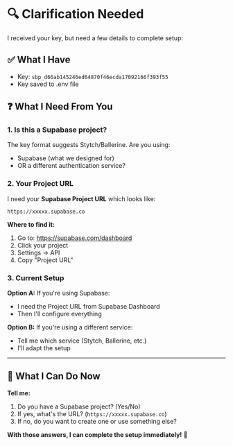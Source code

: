 # 🔍 Clarification Needed

I received your key, but need a few details to complete setup:

## ✅ What I Have

- Key: `sbp_d66ab145246ed64870f46ecda17092166f393f55`
- Key saved to .env file

## ❓ What I Need From You

### **1. Is this a Supabase project?**

The key format suggests Stytch/Ballerine. Are you using:
- Supabase (what we designed for) 
- OR a different authentication service?

### **2. Your Project URL**

I need your **Supabase Project URL** which looks like:
```
https://xxxxx.supabase.co
```

**Where to find it:**
1. Go to: https://supabase.com/dashboard
2. Click your project
3. Settings → API
4. Copy "Project URL"

### **3. Current Setup**

**Option A:** If you're using Supabase:
- I need the Project URL from Supabase Dashboard
- Then I'll configure everything

**Option B:** If you're using a different service:
- Tell me which service (Stytch, Ballerine, etc.)
- I'll adapt the setup

---

## 🎯 What I Can Do Now

**Tell me:**
1. Do you have a Supabase project? (Yes/No)
2. If yes, what's the URL? (`https://xxxxx.supabase.co`)
3. If no, do you want to create one or use something else?

**With those answers, I can complete the setup immediately!** 🚀

